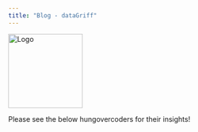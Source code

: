 ```yaml
---
title: "Blog - dataGriff"
---
```


<img src="/assets/site/logo3.ico" alt="Logo" width="150px" height="auto"/>

Please see the below hungovercoders for their insights!
